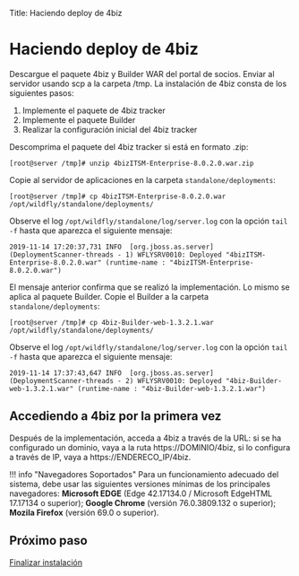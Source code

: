 Title: Haciendo deploy de 4biz

# Haciendo deploy de 4biz

Descargue el paquete 4biz y Builder WAR del portal de socios. Enviar al servidor usando scp a la carpeta /tmp. La instalación de 4biz consta de los siguientes pasos:

1. Implemente el paquete de 4biz tracker
2. Implemente el paquete Builder
3. Realizar la configuración inicial del 4biz tracker

Descomprima el paquete del 4biz tracker si está en formato .zip:

``` shell
[root@server /tmp]# unzip 4bizITSM-Enterprise-8.0.2.0.war.zip
```

Copie al servidor de aplicaciones en la carpeta `standalone/deployments`:

``` shell
[root@server /tmp]# cp 4bizITSM-Enterprise-8.0.2.0.war /opt/wildfly/standalone/deployments/
```
Observe el log `/opt/wildfly/standalone/log/server.log` con la opción `tail -f` hasta que aparezca el siguiente mensaje:

``` shell
2019-11-14 17:20:37,731 INFO  [org.jboss.as.server] (DeploymentScanner-threads - 1) WFLYSRV0010: Deployed "4bizITSM-Enterprise-8.0.2.0.war" (runtime-name : "4bizITSM-Enterprise-8.0.2.0.war")
```

El mensaje anterior confirma que se realizó la implementación. Lo mismo se aplica al paquete Builder. Copie el Builder a la carpeta `standalone/deployments`:

``` shell
[root@server /tmp]# cp 4biz-Builder-web-1.3.2.1.war /opt/wildfly/standalone/deployments/
```

Observe el log `/opt/wildfly/standalone/log/server.log` con la opción `tail -f` hasta que aparezca el siguiente mensaje:

``` shell
2019-11-14 17:37:43,647 INFO  [org.jboss.as.server] (DeploymentScanner-threads - 2) WFLYSRV0010: Deployed "4biz-Builder-web-1.3.2.1.war" (runtime-name : "4biz-Builder-web-1.3.2.1.war")
```

## Accediendo a 4biz por la primera vez

Después de la implementación, acceda a 4biz a través de la URL: si se ha configurado un dominio, vaya a la ruta https://DOMINIO/4biz, si lo configura a través de IP, vaya a https://ENDERECO_IP/4biz.

!!! info "Navegadores Soportados"
    Para un funcionamiento adecuado del sistema, debe usar las siguientes versiones mínimas de los principales navegadores: **Microsoft EDGE** (Edge 42.17134.0 / Microsoft EdgeHTML 17.17134 o superior); **Google Chrome** (versión 76.0.3809.132 o superior); **Mozila Firefox** (versión 69.0 o superior).

## Próximo paso

[Finalizar instalación][1]

[1]:/es-es/4biz-helium/get-started/installation-and-upgrade/perform-installation/setup-4biz.html
